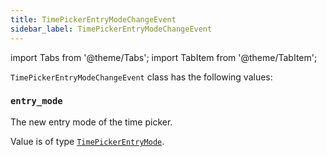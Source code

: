 ```yaml
---
title: TimePickerEntryModeChangeEvent
sidebar_label: TimePickerEntryModeChangeEvent
---
```


import Tabs from '@theme/Tabs';
import TabItem from '@theme/TabItem';

`TimePickerEntryModeChangeEvent` class has the following values:

### `entry_mode`

The new entry mode of the time picker.

Value is of type [`TimePickerEntryMode`](/docs/reference/types/timepickerentrymode).